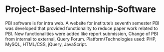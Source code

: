 # Project-Based-Internship-Software
PBI software is for intra web. A website for institute’s seventh semester PBI was developed that provided functionality to reduce paper work related to PBI. New functionalities were added like report submission, Change of PBI from internal to external, Query Forum.
Platform/Technologies used: PHP, MySQL, HTML/CSS, jQuery, JavaScript.

